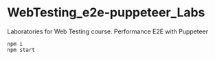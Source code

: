 # WebTesting_e2e-puppeteer_Labs

Laboratories for Web Testing course. Performance E2E with Puppeteer

```
npm i
npm start
```
